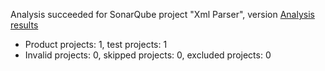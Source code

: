 Analysis succeeded for SonarQube project "Xml Parser", version  [Analysis results](http://localhost:9000/dashboard/index/new_pr_key)
- Product projects: 1, test projects: 1
- Invalid projects: 0, skipped projects: 0, excluded projects: 0
